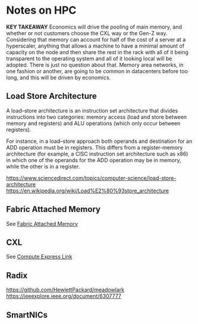 # Notes on HPC

**KEY TAKEAWAY** Economics will drive the pooling of main memory, and whether or not customers choose the CXL way or the Gen-Z way. Considering that memory can account for half of the cost of a server at a hyperscaler, anything that allows a machine to have a minimal amount of capacity on the node and then share the rest in the rack  with all of it being transparent to the operating system and all of it looking local  will be adopted. There is just no question about that. Memory area networks, in one fashion or another, are going to be common in datacenters before too long, and this will be driven by economics.

## Load Store Architecture

A load–store architecture is an instruction set architecture that divides instructions into two categories: memory access (load and store between memory and registers) and ALU operations (which only occur between registers).

For instance, in a load–store approach both operands and destination for an ADD operation must be in registers. This differs from a register-memory architecture (for example, a CISC instruction set architecture such as x86) in which one of the operands for the ADD operation may be in memory, while the other is in a register.

https://www.sciencedirect.com/topics/computer-science/load-store-architecture
https://en.wikipedia.org/wiki/Load%E2%80%93store_architecture

## Fabric Attached Memory

See [Fabric Attached Memory](./fabric_attached_memory.md)

## CXL

See [Compute Express Link](./cxl.md)

## Radix

https://github.com/HewlettPackard/meadowlark
https://ieeexplore.ieee.org/document/6307777

## SmartNICs